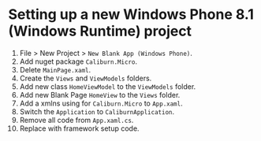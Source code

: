 # Setting up a new Windows Phone 8.1 (Windows Runtime) project

1. File > New Project > `New Blank App (Windows Phone)`.
2. Add nuget package `Caliburn.Micro`.
3. Delete `MainPage.xaml`.
4. Create the `Views` and `ViewModels` folders.
5. Add new class `HomeViewModel` to the `ViewModels` folder.
6. Add new Blank Page `HomeView` to the `Views` folder.
7. Add a xmlns using for `Caliburn.Micro` to `App.xaml`.
8. Switch the `Application` to `CaliburnApplication`.
9. Remove all code from `App.xaml.cs`.
10. Replace with framework setup code.